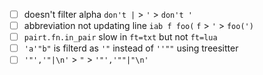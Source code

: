 + [ ] doesn't filter alpha `don't |` > `'` > `don't '`
+ [ ] abbreviation not updating line `iab f foo(` `f` > `'` > `foo(')`
+ [ ] `pairt.fn.in_pair` slow in `ft=txt` but not `ft=lua`
+ [ ] `'a'"b"` is filterd as `'"` instead of `''""` using treesitter
+ [ ] `'"','"|\n'` > `"` > `'"','""|"\n'`
